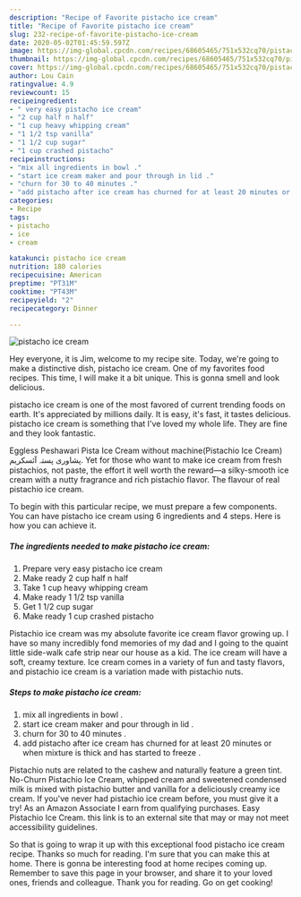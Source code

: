 ```yaml
---
description: "Recipe of Favorite pistacho ice cream"
title: "Recipe of Favorite pistacho ice cream"
slug: 232-recipe-of-favorite-pistacho-ice-cream
date: 2020-05-02T01:45:59.597Z
image: https://img-global.cpcdn.com/recipes/68605465/751x532cq70/pistacho-ice-cream-recipe-main-photo.jpg
thumbnail: https://img-global.cpcdn.com/recipes/68605465/751x532cq70/pistacho-ice-cream-recipe-main-photo.jpg
cover: https://img-global.cpcdn.com/recipes/68605465/751x532cq70/pistacho-ice-cream-recipe-main-photo.jpg
author: Lou Cain
ratingvalue: 4.9
reviewcount: 15
recipeingredient:
- " very easy pistacho ice cream"
- "2 cup half n half"
- "1 cup heavy whipping cream"
- "1 1/2 tsp vanilla"
- "1 1/2 cup sugar"
- "1 cup crashed pistacho"
recipeinstructions:
- "mix all ingredients in bowl ."
- "start ice cream maker and pour through in lid ."
- "churn for 30 to 40 minutes ."
- "add pistacho after ice cream has churned for at least 20 minutes or when mixture is thick and has started to freeze ."
categories:
- Recipe
tags:
- pistacho
- ice
- cream

katakunci: pistacho ice cream 
nutrition: 180 calories
recipecuisine: American
preptime: "PT31M"
cooktime: "PT43M"
recipeyield: "2"
recipecategory: Dinner

---
```



![pistacho ice cream](https://img-global.cpcdn.com/recipes/68605465/751x532cq70/pistacho-ice-cream-recipe-main-photo.jpg)

Hey everyone, it is Jim, welcome to my recipe site. Today, we're going to make a distinctive dish, pistacho ice cream. One of my favorites food recipes. This time, I will make it a bit unique. This is gonna smell and look delicious.

pistacho ice cream is one of the most favored of current trending foods on earth. It's appreciated by millions daily. It is easy, it's fast, it tastes delicious. pistacho ice cream is something that I've loved my whole life. They are fine and they look fantastic.

Eggless Peshawari Pista Ice Cream without machine(Pistachio Ice Cream) پشاوری پستہ آئسکریم. Yet for those who want to make ice cream from fresh pistachios, not paste, the effort it well worth the reward—a silky-smooth ice cream with a nutty fragrance and rich pistachio flavor. The flavour of real pistachio ice cream.


To begin with this particular recipe, we must prepare a few components. You can have pistacho ice cream using 6 ingredients and 4 steps. Here is how you can achieve it.

##### The ingredients needed to make pistacho ice cream:

1. Prepare  very easy pistacho ice cream
1. Make ready 2 cup half n half
1. Take 1 cup heavy whipping cream
1. Make ready 1 1/2 tsp vanilla
1. Get 1 1/2 cup sugar
1. Make ready 1 cup crashed pistacho


Pistachio ice cream was my absolute favorite ice cream flavor growing up. I have so many incredibly fond memories of my dad and I going to the quaint little side-walk cafe strip near our house as a kid. The ice cream will have a soft, creamy texture. Ice cream comes in a variety of fun and tasty flavors, and pistachio ice cream is a variation made with pistachio nuts. 

##### Steps to make pistacho ice cream:

1. mix all ingredients in bowl .
1. start ice cream maker and pour through in lid .
1. churn for 30 to 40 minutes .
1. add pistacho after ice cream has churned for at least 20 minutes or when mixture is thick and has started to freeze .


Pistachio nuts are related to the cashew and naturally feature a green tint. No-Churn Pistachio Ice Cream, whipped cream and sweetened condensed milk is mixed with pistachio butter and vanilla for a deliciously creamy ice cream. If you&#39;ve never had pistachio ice cream before, you must give it a try! As an Amazon Associate I earn from qualifying purchases. Easy Pistachio Ice Cream. this link is to an external site that may or may not meet accessibility guidelines. 

So that is going to wrap it up with this exceptional food pistacho ice cream recipe. Thanks so much for reading. I'm sure that you can make this at home. There is gonna be interesting food at home recipes coming up. Remember to save this page in your browser, and share it to your loved ones, friends and colleague. Thank you for reading. Go on get cooking!
